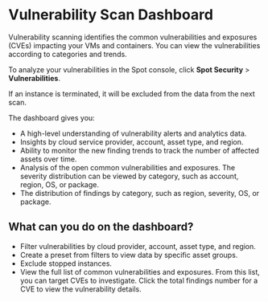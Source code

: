 # Vulnerability Scan Dashboard 

Vulnerability scanning identifies the common vulnerabilities and exposures (CVEs) impacting your VMs and containers. You can view the vulnerabilities according to categories and trends.

To analyze your vulnerabilities in the Spot console, click **Spot Security** > **Vulnerabilities**.

If an instance is terminated, it will be excluded from the data from the next scan.

The dashboard gives you:

* A high-level understanding of vulnerability alerts and analytics data.
* Insights by cloud service provider, account, asset type, and region.
* Ability to monitor the new finding trends to track the number of affected assets over time.
* Analysis of the open common vulnerabilities and exposures. The severity distribution can be viewed by category, such as account, region, OS, or package.
* The distribution of findings by category, such as region, severity, OS, or package.

## What can you do on the dashboard?

* Filter vulnerabilities by cloud provider, account, asset type, and region.
* Create a preset from filters to view data by specific asset groups.
* Exclude stopped instances.
* View the full list of common vulnerabilities and exposures. From this list, you can target CVEs to investigate. Click the total findings number for a CVE to view the vulnerability details.
